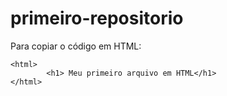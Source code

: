 # primeiro-repositorio

Para copiar o código  em HTML:

```
<html>
        <h1> Meu primeiro arquivo em HTML</h1>
</html>
```

